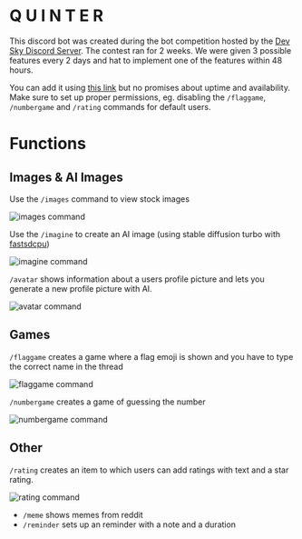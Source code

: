 # Q U I N T E R

This discord bot was created during the bot competition hosted by the [Dev Sky Discord Server](https://discord.gg/devsky).
The contest ran for 2 weeks. We were given 3 possible features every 2 days and hat to implement one of the features within 48 hours.

You can add it using [this link](https://discord.com/api/oauth2/authorize?client_id=1177620658247716976&permissions=395137117248&scope=bot) but no promises about uptime and availability.
Make sure to set up proper permissions, eg. disabling the `/flaggame`, `/numbergame` and `/rating` commands for default users.

# Functions

## Images & AI Images

Use the `/images` command to view stock images
  
![images command](./docs/images/images.png)

Use the `/imagine` to create an AI image (using stable diffusion turbo with [fastsdcpu](https://github.com/rupeshs/fastsdcpu))

![imagine command](./docs/images/imagine.png)

`/avatar` shows information about a users profile picture and lets you generate a new profile picture with AI.

![avatar command](./docs/images/avatar.png)

## Games

`/flaggame` creates a game where a flag emoji is shown and you have to type the correct name in the thread
  
![flaggame command](./docs/images/flags.png)

`/numbergame` creates a game of guessing the number 

![numbergame command](./docs/images/guess-the-number.png)

## Other

`/rating` creates an item to which users can add ratings with text and a star rating.

![rating command](./docs/images/rating.png)

- `/meme` shows memes from reddit
- `/reminder` sets up an reminder with a note and a duration
